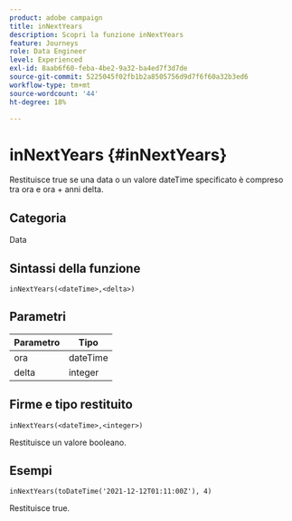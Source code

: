 ```yaml
---
product: adobe campaign
title: inNextYears
description: Scopri la funzione inNextYears
feature: Journeys
role: Data Engineer
level: Experienced
exl-id: 8aab6f60-feba-4be2-9a32-ba4ed7f3d7de
source-git-commit: 5225045f02fb1b2a8505756d9d7f6f60a32b3ed6
workflow-type: tm+mt
source-wordcount: '44'
ht-degree: 18%

---
```


# inNextYears {#inNextYears}

Restituisce true se una data o un valore dateTime specificato è compreso tra ora e ora + anni delta.

## Categoria

Data

## Sintassi della funzione

`inNextYears(<dateTime>,<delta>)`

## Parametri

| Parametro | Tipo |
|-----------|------------------|
| ora | dateTime |
| delta | integer |

## Firme e tipo restituito

`inNextYears(<dateTime>,<integer>)`

Restituisce un valore booleano.

## Esempi

`inNextYears(toDateTime('2021-12-12T01:11:00Z'), 4)`

Restituisce true.
